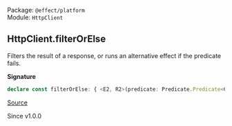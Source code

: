 Package: `@effect/platform`<br />
Module: `HttpClient`<br />

## HttpClient.filterOrElse

Filters the result of a response, or runs an alternative effect if the predicate fails.

**Signature**

```ts
declare const filterOrElse: { <E2, R2>(predicate: Predicate.Predicate<ClientResponse.HttpClientResponse>, orElse: (response: ClientResponse.HttpClientResponse) => Effect.Effect<ClientResponse.HttpClientResponse, E2, R2>): <E, R>(self: HttpClient.With<E, R>) => HttpClient.With<E2 | E, R2 | R>; <E, R, E2, R2>(self: HttpClient.With<E, R>, predicate: Predicate.Predicate<ClientResponse.HttpClientResponse>, orElse: (response: ClientResponse.HttpClientResponse) => Effect.Effect<ClientResponse.HttpClientResponse, E2, R2>): HttpClient.With<E2 | E, R2 | R>; }
```

[Source](https://github.com/Effect-TS/effect/tree/main/packages/platform/src/HttpClient.ts#L295)

Since v1.0.0